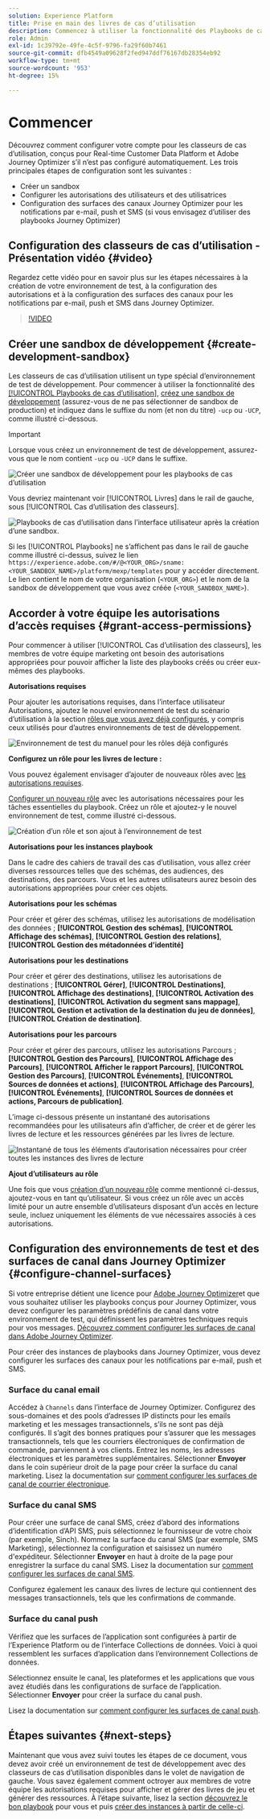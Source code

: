 ```yaml
---
solution: Experience Platform
title: Prise en main des livres de cas d’utilisation
description: Commencez à utiliser la fonctionnalité des Playbooks de cas d’utilisation.
role: Admin
exl-id: 1c39792e-49fe-4c5f-9796-fa29f60b7461
source-git-commit: dfb4549a09628f2fed947ddf76167db28354eb92
workflow-type: tm+mt
source-wordcount: '953'
ht-degree: 15%

---
```



# Commencer

Découvrez comment configurer votre compte pour les classeurs de cas d’utilisation, conçus pour Real-time Customer Data Platform et Adobe Journey Optimizer s’il n’est pas configuré automatiquement. Les trois principales étapes de configuration sont les suivantes :

* Créer un sandbox
* Configurer les autorisations des utilisateurs et des utilisatrices
* Configuration des surfaces des canaux Journey Optimizer pour les notifications par e-mail, push et SMS (si vous envisagez d’utiliser des playbooks Journey Optimizer)

## Configuration des classeurs de cas d’utilisation - Présentation vidéo {#video}

Regardez cette vidéo pour en savoir plus sur les étapes nécessaires à la création de votre environnement de test, à la configuration des autorisations et à la configuration des surfaces des canaux pour les notifications par e-mail, push et SMS dans Journey Optimizer.

>[!VIDEO](https://video.tv.adobe.com/v/3426987?learn=on)

## Créer une sandbox de développement {#create-development-sandbox}

Les classeurs de cas d’utilisation utilisent un type spécial d’environnement de test de développement. Pour commencer à utiliser la fonctionnalité des [[!UICONTROL Playbooks de cas d’utilisation]](/help/use-case-playbooks/playbooks/overview.md), [créez une sandbox de développement](/help/sandboxes/ui/user-guide.md#create) (assurez-vous de ne pas sélectionner de sandbox de production) et indiquez dans le suffixe du nom (et non du titre) `-ucp` ou `-UCP`, comme illustré ci-dessous.

>[!IMPORTANT]
>
>Lorsque vous créez un environnement de test de développement, assurez-vous que le nom contient `-ucp` ou `-UCP` dans le suffixe.


![Créer une sandbox de développement pour les playbooks de cas d’utilisation](/help/use-case-playbooks/assets/playbooks/get-started/create-sandbox-ucp.png)

Vous devriez maintenant voir [!UICONTROL Livres] dans le rail de gauche, sous [!UICONTROL Cas d’utilisation des classeurs].

![Playbooks de cas d’utilisation dans l’interface utilisateur après la création d’une sandbox.](/help/use-case-playbooks/assets/playbooks/get-started/ucp-sandbox-in-ui.png)

Si les [!UICONTROL Playbooks] ne s’affichent pas dans le rail de gauche comme illustré ci-dessus, suivez le lien `https://experience.adobe.com/#/@<YOUR_ORG>/sname:<YOUR_SANDBOX_NAME>/platform/mexp/templates` pour y accéder directement. Le lien contient le nom de votre organisation (`<YOUR_ORG>`) et le nom de la sandbox de développement que vous avez créée (`<YOUR_SANDBOX_NAME>`).

## Accorder à votre équipe les autorisations d’accès requises {#grant-access-permissions}

Pour commencer à utiliser [!UICONTROL Cas d’utilisation des classeurs], les membres de votre équipe marketing ont besoin des autorisations appropriées pour pouvoir afficher la liste des playbooks créés ou créer eux-mêmes des playbooks.

**Autorisations requises**

Pour ajouter les autorisations requises, dans l’interface utilisateur Autorisations, ajoutez le nouvel environnement de test du scénario d’utilisation à la section [rôles que vous avez déjà configurés](/help/access-control/abac/ui/permissions.md#managing-sandboxes-for-role), y compris ceux utilisés pour d’autres environnements de test de développement.

![Environnement de test du manuel pour les rôles déjà configurés](/help/use-case-playbooks/assets/playbooks/get-started/permissions-to-existing-roles.png)

**Configurez un rôle pour les livres de lecture :**

Vous pouvez également envisager d’ajouter de nouveaux rôles avec [les autorisations requises](/help/access-control/home.md#sandboxes-and-permissions).

[Configurer un nouveau rôle](/help/access-control/abac/ui/permissions.md) avec les autorisations nécessaires pour les tâches essentielles du playbook. Créez un rôle et ajoutez-y le nouvel environnement de test, comme illustré ci-dessous.

![Création d’un rôle et son ajout à l’environnement de test](/help/use-case-playbooks/assets/playbooks/get-started/create-new-role.png)

**Autorisations pour les instances playbook**

Dans le cadre des cahiers de travail des cas d’utilisation, vous allez créer diverses ressources telles que des schémas, des audiences, des destinations, des parcours. Vous et les autres utilisateurs aurez besoin des autorisations appropriées pour créer ces objets.

**Autorisations pour les schémas**

Pour créer et gérer des schémas, utilisez les autorisations de modélisation des données ; **[!UICONTROL Gestion des schémas]**, **[!UICONTROL Affichage des schémas]**, **[!UICONTROL Gestion des relations]**, **[!UICONTROL Gestion des métadonnées d’identité]**

**Autorisations pour les destinations**

Pour créer et gérer des destinations, utilisez les autorisations de destinations ; **[!UICONTROL Gérer]**, **[!UICONTROL Destinations]**, **[!UICONTROL Affichage des destinations]**, **[!UICONTROL Activation des destinations]**, **[!UICONTROL Activation du segment sans mappage]**, **[!UICONTROL Gestion et activation de la destination du jeu de données]**, **[!UICONTROL Création de destination]**.

**Autorisations pour les parcours**

Pour créer et gérer des parcours, utilisez les autorisations Parcours ; **[!UICONTROL Gestion des Parcours]**, **[!UICONTROL Affichage des Parcours]**, **[!UICONTROL Afficher le rapport Parcours]**, **[!UICONTROL Gestion des Parcours]**, **[!UICONTROL Événements]**, **[!UICONTROL Sources de données et actions]**, **[!UICONTROL Affichage des Parcours]**, **[!UICONTROL Événements]**, **[!UICONTROL Sources de données et actions, Parcours de publication]**.

L’image ci-dessous présente un instantané des autorisations recommandées pour les utilisateurs afin d’afficher, de créer et de gérer les livres de lecture et les ressources générées par les livres de lecture.

![Instantané de tous les éléments d’autorisation nécessaires pour créer toutes les instances des livres de lecture](/help/use-case-playbooks/assets/playbooks/get-started/permission-snapshot.png)

**Ajout d’utilisateurs au rôle**

Une fois que vous [création d’un nouveau rôle](/help/access-control/abac/ui/permissions.md#managing-users-for-role) comme mentionné ci-dessus, ajoutez-vous en tant qu’utilisateur. Si vous créez un rôle avec un accès limité pour un autre ensemble d’utilisateurs disposant d’un accès en lecture seule, incluez uniquement les éléments de vue nécessaires associés à ces autorisations.

## Configuration des environnements de test et des surfaces de canal dans Journey Optimizer {#configure-channel-surfaces}

Si votre entreprise détient une licence pour [Adobe Journey Optimizer](https://experienceleague.adobe.com/docs/journey-optimizer/using/ajo-home.html?lang=fr)et que vous souhaitez utiliser les playbooks conçus pour Journey Optimizer, vous devez configurer les paramètres prédéfinis de canal dans votre environnement de test, qui définissent les paramètres techniques requis pour vos messages. [Découvrez comment configurer les surfaces de canal dans Adobe Journey Optimizer](https://experienceleague.adobe.com/docs/journey-optimizer/using/configuration/channel-surfaces.html?lang=fr).

Pour créer des instances de playbooks dans Journey Optimizer, vous devez configurer les surfaces des canaux pour les notifications par e-mail, push et SMS.

### Surface du canal email

Accédez à `Channels` dans l’interface de Journey Optimizer. Configurez des sous-domaines et des pools d’adresses IP distincts pour les emails marketing et les messages transactionnels, s’ils ne sont pas déjà configurés. Il s’agit des bonnes pratiques pour s’assurer que les messages transactionnels, tels que les courriers électroniques de confirmation de commande, parviennent à vos clients. Entrez les noms, les adresses électroniques et les paramètres supplémentaires. Sélectionner **Envoyer** dans le coin supérieur droit de la page pour créer la surface du canal marketing. Lisez la documentation sur [comment configurer les surfaces de canal de courrier électronique](https://experienceleague.adobe.com/docs/journey-optimizer/using/email/configure-email/email-settings.html).

### Surface du canal SMS

Pour créer une surface de canal SMS, créez d’abord des informations d’identification d’API SMS, puis sélectionnez le fournisseur de votre choix (par exemple, Sinch). Nommez la surface du canal SMS (par exemple, SMS Marketing), sélectionnez la configuration et saisissez un numéro d&#39;expéditeur. Sélectionner **Envoyer** en haut à droite de la page pour enregistrer la surface du canal SMS. Lisez la documentation sur [comment configurer les surfaces de canal SMS](https://experienceleague.adobe.com/docs/journey-optimizer/using/sms/sms-configuration.html?lang=fr#message-preset-sms).

Configurez également les canaux des livres de lecture qui contiennent des messages transactionnels, tels que les confirmations de commande.

### Surface du canal push

Vérifiez que les surfaces de l’application sont configurées à partir de l’Experience Platform ou de l’interface Collections de données. Voici à quoi ressemblent les surfaces d’application dans l’environnement Collections de données.

<!-- ![App surfaces in Data collections](/help/use-case-playbooks/assets/playbooks/get-started/.png) -->

Sélectionnez ensuite le canal, les plateformes et les applications que vous avez étudiés dans les configurations de surface de l’application. Sélectionner **Envoyer** pour créer la surface du canal push.

Lisez la documentation sur [comment configurer les surfaces de canal push](https://experienceleague.adobe.com/docs/journey-optimizer/using/push/push-config/push-configuration.html).

## Étapes suivantes {#next-steps}

Maintenant que vous avez suivi toutes les étapes de ce document, vous devez avoir créé un environnement de test de développement avec des classeurs de cas d’utilisation disponibles dans le volet de navigation de gauche. Vous savez également comment octroyer aux membres de votre équipe les autorisations requises pour afficher et gérer des livres de jeu et générer des ressources. À l’étape suivante, lisez la section [découvrez le bon playbook](/help/use-case-playbooks/playbooks/discover.md) pour vous et puis [créer des instances à partir de celle-ci](/help/use-case-playbooks/playbooks/create-share-reuse.md).
